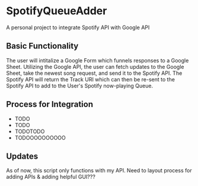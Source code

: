 # SpotifyQueueAdder
A personal project to integrate Spotify API with Google API

## Basic Functionality
The user will intitalize a Google Form which funnels responses to a Google Sheet. Utilizing the Google API, the user can fetch updates to the Google Sheet, take the newest song request, and send it to the Spotify API. The Spotify API will return the Track URI which can then be re-sent to the Spotify API to add to the User's Spotify now-playing Queue.



## Process for Integration
  * TODO
  * TODO
  * TODOTODO
  * TODOOOOOOOOOO

## Updates
As of now, this script only functions with my API. Need to layout process for adding APIs & adding helpful GUI???
